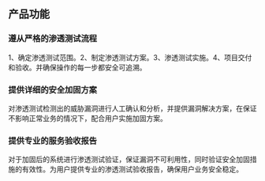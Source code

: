 ## 产品功能
### 遵从严格的渗透测试流程
1、确定渗透测试范围。2、制定渗透测试方案。3、渗透测试实施。4、项目交付和验收。并确保操作的每一步都安全可追溯。
### 提供详细的安全加固方案
对渗透测试检测出的威胁漏洞进行人工确认和分析，并提供漏洞解决方案，在保证不影响正常业务的情况下，配合用户实施加固方案。
### 提供专业的服务验收报告
对于加固后的系统进行渗透测试验证，保证漏洞不可利用性，同时验证安全加固措施的有效性。为用户提供专业的渗透测试验收报告，确保用户业务安全稳定。
